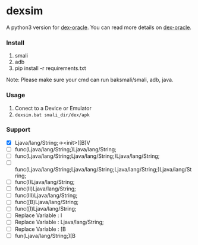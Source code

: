 # dexsim

A python3 version for [dex-oracle](https://github.com/CalebFenton/dex-oracle).
You can read more details on [dex-oracle](https://github.com/CalebFenton/dex-oracle).

### Install

1. smali
2. adb
3. pip install -r requirements.txt

Note: Please make sure your cmd can run baksmali/smali, adb, java.

### Usage

1. Conect to a Device or Emulator
2. `dexsim.bat smali_dir/dex/apk`

### Support

- [x] Ljava/lang/String;->\<init>([B)V
- [ ] func(Ljava/lang/String;)Ljava/lang/String;
- [ ] func(Ljava/lang/String;Ljava/lang/String;)Ljava/lang/String;
- [ ] func(Ljava/lang/String;Ljava/lang/String;Ljava/lang/String;)Ljava/lang/String;
- [ ] func(I)Ljava/lang/String;
- [ ] func(II)Ljava/lang/String;
- [ ] func(III)Ljava/lang/String;
- [ ] func([B)Ljava/lang/String;
- [ ] func([I)Ljava/lang/String;
- [ ] Replace Variable : I
- [ ] Replace Variable : Ljava/lang/String;
- [ ] Replace Variable : [B
- [ ] fun(Ljava/lang/String;)[B
